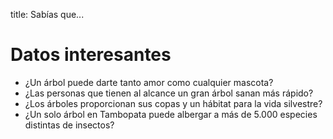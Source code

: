 title: Sabías que...

# Datos interesantes

- ¿Un árbol puede darte tanto amor como cualquier mascota?
- ¿Las personas que tienen al alcance un gran árbol sanan más rápido?
- ¿Los árboles proporcionan sus copas y un hábitat para la vida silvestre?
- ¿Un solo árbol en Tambopata puede albergar a más de 5.000 especies distintas de insectos?
